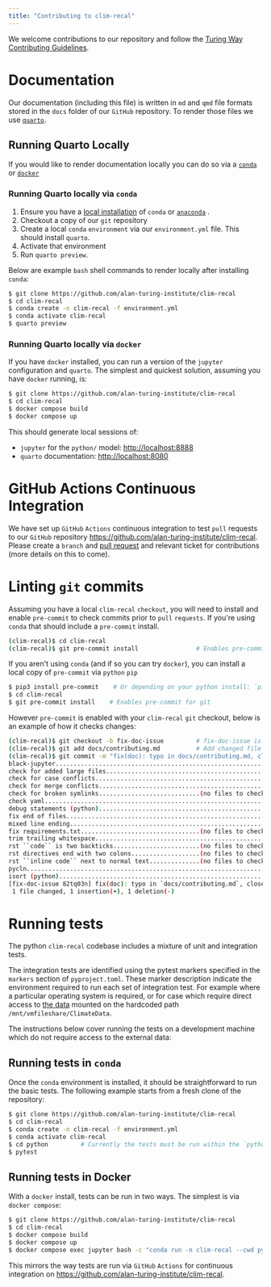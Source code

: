 ```yaml
---
title: "Contributing to clim-recal"
---
```


We welcome contributions to our repository and follow the [Turing Way Contributing Guidelines](https://github.com/the-turing-way/the-turing-way/blob/main/CONTRIBUTING.md).

# Documentation

Our documentation (including this file) is written in `md` and `qmd` file formats stored in the `docs` folder of our `GitHub` repository. To render those files we use [`quarto`](https://quarto.org).

## Running Quarto Locally

If you would like to render documentation locally you can do so via a [`conda`](https://docs.conda.io) or [`docker`](https://docker.com)

### Running Quarto locally via `conda`

1. Ensure you have a [local installation](https://conda.io/projects/conda/en/latest/user-guide/install/index.html) of `conda` or [`anaconda`](https://www.anaconda.com/download) .
1. Checkout a copy of our `git` repository
1. Create a local `conda` `environment` via our `environment.yml` file. This should install `quarto`.
1. Activate that environment
1. Run `quarto preview`.

Below are example `bash` shell commands to render locally after installing `conda`:

```sh
$ git clone https://github.com/alan-turing-institute/clim-recal
$ cd clim-recal
$ conda create -n clim-recal -f environment.yml
$ conda activate clim-recal
$ quarto preview
```

### Running Quarto locally via `docker`

If you have `docker` installed, you can run a version of the `jupyter` configuration and `quarto`. The simplest and quickest solution, assuming you have `docker` running, is:

```sh
$ git clone https://github.com/alan-turing-institute/clim-recal
$ cd clim-recal
$ docker compose build
$ docker compose up
```

This should generate local sessions of:

- `jupyter` for the `python/` model: <http://localhost:8888>
- `quarto` documentation: <http://localhost:8080>

# GitHub Actions Continuous Integration

We have set up `GitHub` `Actions` continuous integration to test `pull` requests to our `GitHub` repository <https://github.com/alan-turing-institute/clim-recal>. Please create a `branch` and [pull request](https://docs.github.com/en/pull-requests/collaborating-with-pull-requests/proposing-changes-to-your-work-with-pull-requests/creating-a-pull-request) and relevant ticket for contributions (more details on this to come).

# Linting `git` commits

Assuming you have a local `clim-recal` `checkout`, you will need to install and enable `pre-commit` to check commits prior to `pull` `requests`. If you're using `conda` that should include a `pre-commit` install.

```sh
(clim-recal)$ cd clim-recal
(clim-recal)$ git pre-commit install                # Enables pre-commit for git
```

If you aren't using `conda` (and if so you can try `docker`), you can install a local copy of `pre-commit` via `python` `pip`

```sh
$ pip3 install pre-commit    # Or depending on your python install: `pip install pre-commit`
$ cd clim-recal
$ git pre-commit install    # Enables pre-commit for git
```

However `pre-commit` is enabled with your `clim-recal` `git` checkout, below is an example of how it checks changes:

```sh
(clim-recal)$ git checkout -b fix-doc-issue         # fix-doc-issue is new branch name
(clim-recal)$ git add docs/contributing.md          # Add changed file
(clim-recal)$ git commit -m "fix(doc): typo in docs/contributing.md, closes #99"  # Reference the issue addressed
black-jupyter............................................................Passed
check for added large files..............................................Passed
check for case conflicts.................................................Passed
check for merge conflicts................................................Passed
check for broken symlinks............................(no files to check)Skipped
check yaml...............................................................Passed
debug statements (python)................................................Passed
fix end of files.........................................................Passed
mixed line ending........................................................Passed
fix requirements.txt.................................(no files to check)Skipped
trim trailing whitespace.................................................Passed
rst ``code`` is two backticks........................(no files to check)Skipped
rst directives end with two colons...................(no files to check)Skipped
rst ``inline code`` next to normal text..............(no files to check)Skipped
pycln....................................................................Passed
isort (python)...........................................................Passed
[fix-doc-issue 82tq03n] fix(doc): typo in `docs/contributing.md`, closes #99
 1 file changed, 1 insertion(+), 1 deletion(-)
```

# Running tests

The python `clim-recal` codebase includes a mixture of unit and integration tests.

The integration tests are identified using the pytest markers specified in the `markers` section of `pyproject.toml`. These marker description indicate the environment required to run each set of integration test. For example where a particular operating system is required, or for case which require direct access to [the data](/README#the-datasets) mounted on the hardcoded path `/mnt/vmfileshare/ClimateData`.

The instructions below cover running the tests on a development machine which do not require access to the external data:

## Running tests in `conda`

Once the `conda` environment is installed, it should be straightforward to run the basic tests. The following example starts from a fresh clone of the repository:

```sh
$ git clone https://github.com/alan-turing-institute/clim-recal
$ cd clim-recal
$ conda create -n clim-recal -f environment.yml
$ conda activate clim-recal
$ cd python         # Currently the tests must be run within the `python` folder
$ pytest
```

## Running tests in Docker

With a `docker` install, tests can be run in two ways. The simplest is via `docker compose`:

```sh
$ git clone https://github.com/alan-turing-institute/clim-recal
$ cd clim-recal
$ docker compose build
$ docker compose up
$ docker compose exec jupyter bash -c "conda run -n clim-recal --cwd python pytest"
```

This mirrors the way tests are run via `GitHub` `Actions` for continuous integration on <https://github.com/alan-turing-institute/clim-recal>.
